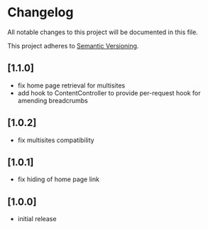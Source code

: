 # Changelog

All notable changes to this project will be documented in this file.

This project adheres to [Semantic Versioning](http://semver.org/).

## [1.1.0]

* fix home page retrieval for multisites
* add hook to ContentController to provide per-request hook for amending breadcrumbs

## [1.0.2]

* fix multisites compatibility

## [1.0.1]

* fix hiding of home page link

## [1.0.0]

* initial release
